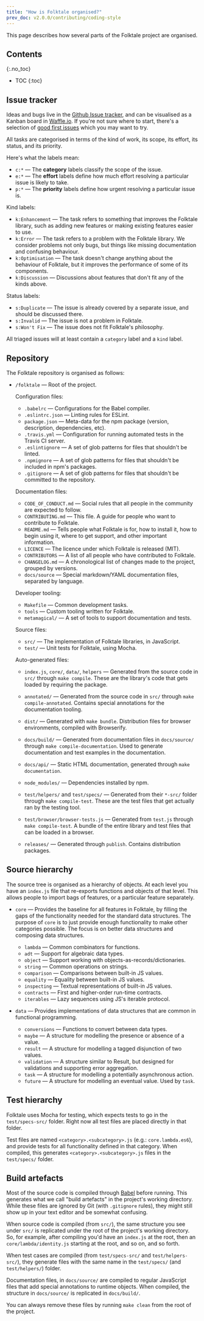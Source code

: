 ```yaml
---
title: "How is Folktale organised?"
prev_doc: v2.0.0/contributing/coding-style
---
```


This page describes how several parts of the Folktale project are organised.


## Contents
{:.no_toc}

* TOC
{:toc}


## Issue tracker

Ideas and bugs live in the [Github Issue tracker](https://github.com/origamitower/folktale/issues), and can be
visualised as a Kanban board in [Waffle.io](waffle.io/origamitower/folktale).
If you're not sure where to start, there's a selection of [good first
issues](https://waffle.io/origamitower/folktale?label=e:Good%20First%20Issue)
which you may want to try.

All tasks are categorised in terms of the kind of work, its scope, its
effort, its status, and its priority. 

Here's what the labels mean:

  - `c:*` — The **category** labels classify the scope of the issue.
  - `e:*` — The **effort** labels define how much effort resolving a particular
    issue is likely to take.
  - `p:*` — The **priority** labels define how urgent resolving a particular
    issue is.

Kind labels:

  - `k:Enhancement` — The task refers to something that improves the Folktale
    library, such as adding new features or making existing features easier
    to use.
  - `k:Error` — The task refers to a problem with the Folktale library. We
    consider problems not only bugs, but things like missing documentation and
    confusing behaviour.
  - `k:Optimisation` — The task doesn't change anything about the behaviour of
    Folktale, but it improves the performance of some of its components.
  - `k:Discussion` — Discussions about features that don't fit any of the
    kinds above.

Status labels:

  - `s:Duplicate` — The issue is already covered by a separate issue, and
    should be discussed there.
  - `s:Invalid` — The issue is not a problem in Folktale.
  - `s:Won't Fix` — The issue does not fit Folktale's philosophy.

All triaged issues will at least contain a `category` label and a `kind` label.


## Repository

The Folktale repository is organised as follows:

  - `/folktale` — Root of the project.

    Configuration files:

      - `.babelrc`
         — Configurations for the Babel compiler.
      - `.eslintrc.json`
         — Linting rules for ESLint.
      - `package.json`
        — Meta-data for the npm package (version, description, dependencies, etc).
      - `.travis.yml`
        — Configuration for running automated tests in the Travis CI server.
      - `.eslintignore`
        — A set of glob patterns for files that shouldn't be linted.
      - `.npmignore`
        — A set of glob patterns for files that shouldn't be included in npm's packages.
      - `.gitignore`
        — A set of glob patterns for files that shouldn't be committed to the repository.


    Documentation files:

      - `CODE_OF_CONDUCT.md`
        — Social rules that all people in the community are expected to follow.
      - `CONTRIBUTING.md`
        — This file. A guide for people who want to contribute to Folktale.
      - `README.md`
        — Tells people what Folktale is for, how to install it, how to begin using it, where to get support, and other important information.
      - `LICENCE`
        — The licence under which Folktale is released (MIT).
      - `CONTRIBUTORS`
        — A list of all people who have contributed to Folktale.
      - `CHANGELOG.md`
        — A chronological list of changes made to the project, grouped by versions.
      - `docs/source`
        — Special markdown/YAML documentation files, separated by language.



    Developer tooling:

      - `Makefile`
        — Common development tasks.
      - `tools`
        — Custom tooling written for Folktale.
      - `metamagical/`
        — A set of tools to support documentation and tests.


    Source files:

      - `src/`
        — The implementation of Folktale libraries, in JavaScript.
      - `test/`
        — Unit tests for Folktale, using Mocha.


    Auto-generated files:

      - `index.js`, `core/`, `data/`, `helpers`
        — Generated from the source code in `src/` through `make compile`. These are the library's code that gets loaded by requiring the package.

      - `annotated/`
        — Generated from the source code in `src/` through `make compile-annotated`. Contains special annotations for the documentation tooling.

      - `dist/`
        — Generated with `make bundle`. Distribution files for browser environments, compiled with Browserify.

      - `docs/build/`
        — Generated from documentation files in `docs/source/` through `make compile-documentation`. Used to generate documentation and test examples in the documentation.

      - `docs/api/`
        — Static HTML documentation, generated through `make documentation`.

      - `node_modules/`
        — Dependencies installed by npm.

      - `test/helpers/` and `test/specs/`
        — Generated from their `*-src/` folder through `make compile-test`. These are the test files that get actually ran by the testing tool.

      - `test/browser/browser-tests.js`
        — Generated from `test.js` through `make compile-test`. A bundle of the entire library and test files that can be loaded in a browser.

      - `releases/`
        — Generated through `publish`. Contains distribution packages.


## Source hierarchy

The source tree is organised as a hierarchy of objects. At each level you have
an `index.js` file that re-exports functions and objects of that level. This
allows people to import bags of features, or a particular feature separately.

  - `core` — Provides the baseline for all features in Folktale, by filling the
    gaps of the functionality needed for the standard data structures. The
    purpose of `core` is to just provide enough functionality to make other
    categories possible. The focus is on better data structures and composing
    data structures.

      - `lambda` — Common combinators for functions.
      - `adt` — Support for algebraic data types.
      - `object` — Support working with objects-as-records/dictionaries.
      - `string` — Common operations on strings.
      - `comparison` — Comparisons between built-in JS values.
      - `equality` — Equality between built-in JS values.
      - `inspecting` — Textual representations of built-in JS values.
      - `contracts` — First and higher-order run-time contracts.
      - `iterables` — Lazy sequences using JS's iterable protocol.

  - `data` — Provides implementations of data structures that are common in
    functional programming.

      - `conversions` — Functions to convert between data types.
      - `maybe` — A structure for modelling the presence or absence of a value.
      - `result` — A structure for modelling a tagged disjunction of two values.
      - `validation` — A structure similar to Result, but designed for validations and supporting error aggregation.
      - `task` — A structure for modelling a potentially asynchronous action.
      - `future` — A structure for modelling an eventual value. Used by `task`.


## Test hierarchy

Folktale uses Mocha for testing, which expects tests to go in the `test/specs-src/`
folder. Right now all test files are placed directly in that folder.

Test files are named `<category>.<subcategory>.js` (e.g.: `core.lambda.es6`),
and provide tests for all functionality defined in that category. When compiled,
this generates `<category>.<subcategory>.js` files in the `test/specs/` folder.


## Build artefacts

Most of the source code is compiled through [Babel](https://babeljs.io/) before
running. This generates what we call "build artefacts" in the project's working
directory. While these files are ignored by Git (with `.gitignore` rules), they
might still show up in your text editor and be somewhat confusing.

When source code is compiled (from `src/`), the same structure you see under
`src/` is replicated under the root of the project's working directory. So, for
example, after compiling you'd have an `index.js` at the root, then an
`core/lambda/identity.js` starting at the root, and so on, and so forth.

When test cases are compiled (from `test/specs-src/` and `test/helpers-src/`), they
generate files with the same name in the `test/specs/` (and `test/helpers/`) folder.

Documentation files, in `docs/source/` are compiled to regular JavaScript files
that add special annotations to runtime objects. When compiled, the structure in
`docs/source/` is replicated in `docs/build/`.

You can always remove these files by running `make clean` from the root of the
project.

